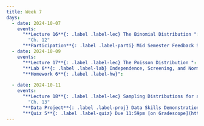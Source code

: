 ```yaml
---
title: Week 7
days:
  - date: 2024-10-07
    events:
      "**Lecture 16**{: .label .label-lec} The Binomial Distribution ":
        "Ch. 12"
      "**Participation**{: .label .label-parti} Mid Semester Feedback Survey ":
  - date: 2024-10-09
    events:
      "**Lecture 17**{: .label .label-lec} The Poisson Distribution ":
      "**Lab 6**{: .label .label-lab} Independence, Screening, and Normal Distribution (Due Oct 11th)":
      "**Homework 6**{: .label .label-hw}": 
      
  - date: 2024-10-11
    events:
      "**Lecture 18**{: .label .label-lec} Sampling Distributions for a Mean and Proportion; Central Limit Theorem ":
        "Ch. 13"
      "**Data Project**{: .label .label-proj} Data Skills Demonstration Part I (Due 10:00 PM PST)":
      "**Quiz 5**{: .label .label-quiz} Due 11:59pm [on Gradescope](https://www.gradescope.com/courses/833518)":
---
```

